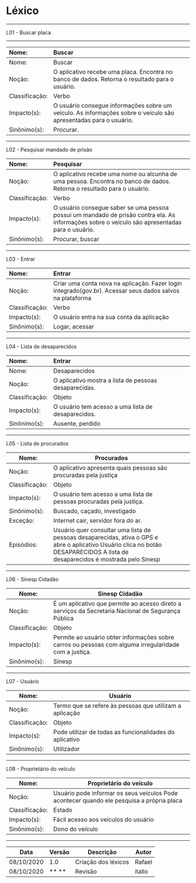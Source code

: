 Léxico 
======
** **
L01 - Buscar placa
** **
  Nome: | Buscar
  :------ | :-------
 Nome:                                | Buscar                               
 Noção:                               | O aplicativo recebe uma placa. Encontra no banco de dados. Retorna o resultado para o usuário.          
 Classificação:                       | Verbo                                
 Impacto(s):                          | O usuário consegue informações sobre um veículo. As informações sobre o veículo são apresentadas para o usuário.         
 Sinônimo(s):                         | Procurar.                            

** **
L02 - Pesquisar mandado de prisão

  Nome: | Pesquisar
  :------ | :-------
Noção:                               | O aplicativo recebe uma nome ou  alcunha de uma pessoa. Encontra no banco de dados. Retorna o resultado para o usuário.                      
Classificação:                       | Verbo                                
Impacto(s):                          | O usuário consegue saber se uma  pessoa possui um mandado de prisão contra ela. As informações sobre o veículo são apresentadas para o usuário.         
Sinônimo(s):                         | Procurar, buscar                     
 
** **
L03 - Entrar

   Nome: | Entrar
  :------ | :------- 
Noção:                               | Criar uma conta nova na aplicação. Fazer login integrado(gov.br). Acessar seus dados salvos na plataforma                        
Classificação:                       | Verbo                             
Impacto(s):                          | O usuário entra na sua conta da aplicação                         
Sinônimo(s):                         | Logar, acessar                    
 
** **
L04 - Lista de desaparecidos

  Nome: | Entrar
  :------ | :------- 
Nome:                                | Desaparecidos                       
Noção:                               | O aplicativo mostra a lista de pessoas desaparecidas.              
Classificação:                       | Objeto                              
Impacto(s):                          | O usuário tem acesso a uma lista de desaparecidos.                      
Sinônimo(s):                         | Ausente, perdido                    
 
** **
L05 - Lista de procurados

| Nome:          | Procurados                                                                                                                                                                      |   |   |   |
|----------------|---------------------------------------------------------------------------------------------------------------------------------------------------------------------------------|---|---|---|
| Noção:         | O aplicativo apresenta quais pessoas são procuradas pela justiça                                                                                                              
| Classificação: | Objeto                                                                                                                                                                          |   |   |   |
| Impacto(s):    | O usuário tem acesso a uma lista de pessoas procuradas pela justiça.                                                                                                            |   |   |   |
| Sinônimo(s):   | Buscado, caçado, investigado                                                                                                                                                    |   |   |   |
| Exceção:       | Internet cair, servidor fora do ar.                                                                                                                                             |   |   |   |
| Episódios:     | Usuário quer consultar uma lista de pessoas desaparecidas, ativa o GPS e abre o aplicativo Usuário clica no botão DESAPARECIDOS A lista de desaparecidos é mostrada pelo Sinesp |   |   |   |    
** **
L06 - Sinesp Cidadão

 | Nome:          | Sinesp Cidadão                                                                                        |
|----------------|-------------------------------------------------------------------------------------------------------|
| Noção:         | É um aplicativo que permite ao acesso direto a serviços da Secretaria Nacional de Segurança Pública   |
| Classificação: | Objeto                                                                                                |
| Impacto(s):    | Permite ao usuário obter informações sobre carros ou pessoas com alguma irregularidade com a justiça. |
| Sinônimo(s):   | Sinesp                                                                                                |
 
** **
L07 - Usuário

| Nome:          | Usuário                                                 |
|----------------|---------------------------------------------------------|
| Noção:         | Termo que se refere às pessoas que utilizam a aplicação |
| Classificação: | Objeto                                                  |
| Impacto(s):    | Pode utilizar de todas as funcionalidades do aplicativo |
| Sinônimo(s):   | Utilizador                                              |
 
** **
L08 - Proprietário do veículo

 
| Nome:          | Proprietário do veículo                                                                   |
|----------------|-------------------------------------------------------------------------------------------|
| Noção:         | Usuário pode informar os seus veículos Pode acontecer quando ele pesquisa a própria placa |
| Classificação: | Estado                                                                                    |
| Impacto(s):    | Fácil acesso aos veículos do usuário                                                      |
| Sinônimo(s):   | Dono do veículo                                                                           |
 
** **
 
<center>

| Data               | Versão             | Descrição          | Autor              |
|--------------------|--------------------|--------------------|--------------------|
| 08/10/2020         | 1.0                | Criação dos  léxicos       | Rafael             |
| 08/10/2020         | ** **                | Revisão | itallo             |

</center>